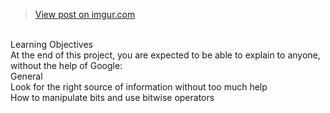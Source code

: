 <blockquote class="imgur-embed-pub" lang="en" data-id="YEuz3s1"><a href="https://imgur.com/YEuz3s1">View post on imgur.com</a></blockquote><script async src="//s.imgur.com/min/embed.js" charset="utf-8"></script><br>
Learning Objectives<br>
At the end of this project, you are expected to be able to explain to anyone, without the help of Google:
<br>
General<br>
Look for the right source of information without too much help<br>
How to manipulate bits and use bitwise operators<br>

